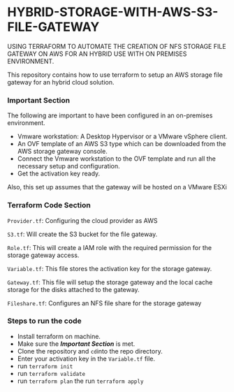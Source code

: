# HYBRID-STORAGE-WITH-AWS-S3-FILE-GATEWAY
USING TERRAFORM TO AUTOMATE THE CREATION OF NFS STORAGE FILE GATEWAY ON AWS FOR AN HYBRID USE WITH  ON PREMISES ENVIRONMENT.

This repository contains how to use terraform to setup an AWS storage file gateway for an hybrid cloud solution.

### Important Section
The following are important to have been configured in an on-premises environment.

* Vmware workstation: A Desktop Hypervisor or a VMware vSphere client.
* An OVF template of an AWS S3 type which can be downloaded from the AWS storage gateway console.
* Connect the Vmware workstation to the OVF template and run all the necessary setup and configuration.
* Get the activation key ready.

Also, this set up assumes that the gateway will be hosted on a VMware ESXi

### Terraform Code Section

`Provider.tf`: Configuring the cloud provider as AWS

`S3.tf`: Will create the S3 bucket for the file gateway.

`Role.tf`: This will create a IAM role with the required permission for the storage gateway access.

`Variable.tf`: This file stores the activation key for the storage gateway.

`Gateway.tf`: This file will setup the storage gateway and the local cache storage for the disks attached to the gateway.

`Fileshare.tf`: Configures an NFS file share for the storage gateway


### Steps to run the code

* Install terraform on machine.
* Make sure the _**Important Section**_ is met.
* Clone the repository and `cd`into the repo directory.
* Enter your activation key in the `Variable.tf` file.
* run `terraform init`
* run `terraform validate`
* run `terraform plan` the run `terraform apply` 

